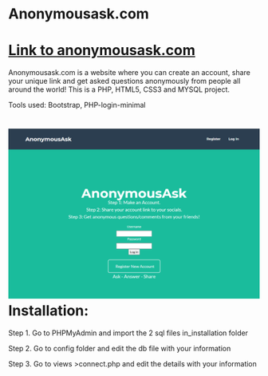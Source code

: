 Anonymousask.com
======
[Link to anonymousask.com](https://anonymousask.com)
======
Anonymousask.com is a website where you can create an account, share your unique link and get asked questions anonymously from people all around the world!
This is a PHP, HTML5, CSS3 and MYSQL project.

Tools used: Bootstrap, PHP-login-minimal

![alt text](https://github.com/mohelt/anonymousask.com/blob/main/anonymousask.PNG?raw=true)
Installation:
======

Step 1. Go to PHPMyAdmin and import the 2 sql files in_installation folder


Step 2. Go to config folder and edit the db file with your information


Step 3. Go to views >connect.php and edit the details with your information